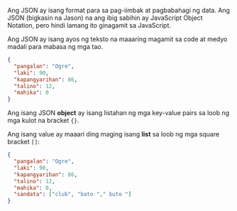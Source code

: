 Ang JSON ay isang format para sa pag-iimbak at pagbabahagi ng data. Ang JSON (bigkasin na Jason) na ang ibig sabihin ay JavaScript Object Notation, pero hindi lamang ito ginagamit sa JavaScript.

Ang JSON ay isang ayos ng teksto na maaaring magamit sa code at medyo madali para mabasa ng mga tao.

```json
{
  "pangalan": "Ogre",
  "laki": 90,
  "kapangyarihan": 86,
  "talino": 12,
  "mahika": 0
}
```

Ang isang JSON **object** ay isang listahan ng mga key-value pairs sa loob ng mga kulot na bracket `{}`.

Ang isang value ay maaari ding maging isang **list** sa loob ng mga square bracket `[]`:

```json
{
  "pangalan": "Ogre",
  "laki": 90,
  "kapangyarihan": 86,
  "talino": 12,
  "mahika": 0,
  "sandata": ["club", "bato "," buto "]
}
```